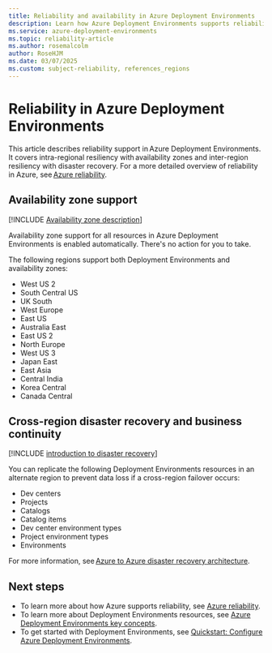 ```yaml
---
title: Reliability and availability in Azure Deployment Environments
description: Learn how Azure Deployment Environments supports reliability. Understand availability zone support within a single region and cross-region disaster recovery.
ms.service: azure-deployment-environments
ms.topic: reliability-article
ms.author: rosemalcolm
author: RoseHJM
ms.date: 03/07/2025
ms.custom: subject-reliability, references_regions
---
```


# Reliability in Azure Deployment Environments 

This article describes reliability support in Azure Deployment Environments. It covers intra-regional resiliency with availability zones and inter-region resiliency with disaster recovery. For a more detailed overview of reliability in Azure, see [Azure reliability](/azure/well-architected/resiliency/overview).

## Availability zone support 

[!INCLUDE [Availability zone description](../reliability/includes/reliability-availability-zone-description-include.md)]

Availability zone support for all resources in Azure Deployment Environments is enabled automatically. There's no action for you to take. 

The following regions support both Deployment Environments and availability zones:
- West US 2
- South Central US
- UK South
- West Europe
- East US
- Australia East
- East US 2
- North Europe
- West US 3
- Japan East
- East Asia
- Central India
- Korea Central
- Canada Central

## Cross-region disaster recovery and business continuity

[!INCLUDE [introduction to disaster recovery](../reliability/includes/reliability-disaster-recovery-description-include.md)]

You can replicate the following Deployment Environments resources in an alternate region to prevent data loss if a cross-region failover occurs:
 
- Dev centers
- Projects
- Catalogs
- Catalog items
- Dev center environment types
- Project environment types
- Environments

For more information, see [Azure to Azure disaster recovery architecture](../site-recovery/azure-to-azure-architecture.md). 

## Next steps 

- To learn more about how Azure supports reliability, see [Azure reliability](/azure/reliability). 
- To learn more about Deployment Environments resources, see [Azure Deployment Environments key concepts](../deployment-environments/concept-environments-key-concepts.md).
- To get started with Deployment Environments, see [Quickstart: Configure Azure Deployment Environments](../deployment-environments/quickstart-create-and-configure-devcenter.md).
